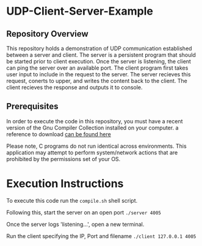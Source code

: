# UDP-Client-Server-Example

## Repository Overview

This repository holds a demonstration of UDP communication established between a server and client. The server is a persistent program that should be started prior to client execution. Once the server is listening, the client can ping the server over an available port. The client program first takes user input to include in the request to the server. The server recieves this request, conerts to upper, and writes the content back to the client. The client recieves the response and outputs it  to console.

## Prerequisites

In order to execute the code in this repository, you must have a recent version  of the Gnu Compiler Collection installed on your computer. a reference to download [can be found here](https://gcc.gnu.org/install/)

Please note, C programs do not run identical across environments. This application may attempt to perform system/network actions that are prohibited by the permissions set of your OS.

# Execution Instructions

To execute this code run the `compile.sh` shell script. 

Following this, start the server on an open port `./server 4005`

Once the server logs 'listening...', open a new terminal.

Run the client specifying the IP, Port and filename `./client 127.0.0.1 4005`
